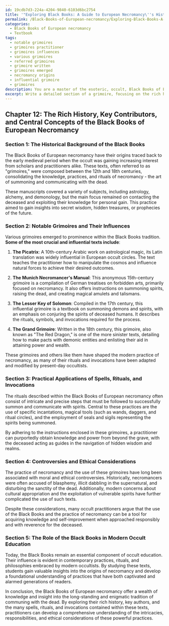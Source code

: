 ```yaml
---
id: 19cdb7d3-224a-4204-9840-6103d6bc2754
title: '"Exploring Black Books: A Guide to European Necromancy\''s History & Practices'
permalink: /Black-Books-of-European-necromancy/Exploring-Black-Books-A-Guide-to-European-Necromancys-History-Practices/
categories:
  - Black Books of European necromancy
  - Textbook
tags:
  - notable grimoires
  - grimoires practitioner
  - grimoires influences
  - various grimoires
  - referred grimoires
  - grimoire written
  - grimoires emerged
  - necromancy origins
  - influential grimoire
  - grimoires
description: You are a master of the esoteric, occult, Black Books of European necromancy and education, you have written many textbooks on the subject in ways that provide students with rich and deep understanding of the subject. You are being asked to write textbook-like sections on a topic and you do it with full context, explainability, and reliability in accuracy to the true facts of the topic at hand, in a textbook style that a student would easily be able to learn from, in a rich, engaging, and contextual way. Always include relevant context (such as formulas and history), related concepts, and in a way that someone can gain deep insights from.
excerpt: Write a detailed section of a grimoire, focusing on the rich history, key authors, and crucial concepts of the Black Books of European necromancy. Ensure you touch upon notable grimoires within this tradition, their influences, and the practical applications of spells, rituals, and invocations found within them. Additionally, elaborate on the controversies and ethical considerations surrounding their usage and the role these texts play in the education and development of modern occult practitioners.
---
```

## Chapter 12: The Rich History, Key Contributors, and Central Concepts of the Black Books of European Necromancy

### Section 1: The Historical Background of the Black Books

The Black Books of European necromancy have their origins traced back to the early medieval period when the occult was gaining increasing interest from scholars and practitioners alike. These texts, often referred to as "grimoires," were composed between the 12th and 18th centuries, consolidating the knowledge, practices, and rituals of necromancy - the art of summoning and communicating with the dead.

These manuscripts covered a variety of subjects, including astrology, alchemy, and demonology, but the main focus remained on contacting the deceased and exploiting their knowledge for personal gain. This practice aimed to gain insights into secret wisdom, hidden treasures, or prophecies of the future.

### Section 2: Notable Grimoires and Their Influences

Various grimoires emerged to prominence within the Black Books tradition. **Some of the most crucial and influential texts include**:

1. **The Picatrix**: A 10th-century Arabic work on astrological magic, its Latin translation was widely influential in European occult circles. The text teaches the practitioner how to manipulate the cosmos and influence natural forces to achieve their desired outcomes.

2. **The Munich Necromancer's Manual**: This anonymous 15th-century grimoire is a compilation of German treatises on forbidden arts, primarily focused on necromancy. It also offers instructions on summoning spirits, raising the dead, and creating magical amulets and talismans.

3. **The Lesser Key of Solomon**: Compiled in the 17th century, this influential grimoire is a textbook on summoning demons and spirits, with an emphasis on conjuring the spirits of deceased humans. It describes the rituals, symbols, and invocations required for the process.

4. **The Grand Grimoire**: Written in the 18th century, this grimoire, also known as "The Red Dragon," is one of the more sinister texts, detailing how to make pacts with demonic entities and enlisting their aid in attaining power and wealth.

These grimoires and others like them have shaped the modern practice of necromancy, as many of their rituals and invocations have been adapted and modified by present-day occultists.

### Section 3: Practical Applications of Spells, Rituals, and Invocations

The rituals described within the Black Books of European necromancy often consist of intricate and precise steps that must be followed to successfully summon and communicate with spirits. Central to these practices are the use of specific incantations, magical tools (such as wands, daggers, and ritual circles), and the employment of seals and sigils representing the spirits being summoned.

By adhering to the instructions enclosed in these grimoires, a practitioner can purportedly obtain knowledge and power from beyond the grave, with the deceased acting as guides in the navigation of hidden wisdom and realms.

### Section 4: Controversies and Ethical Considerations

The practice of necromancy and the use of these grimoires have long been associated with moral and ethical controversies. Historically, necromancers were often accused of blasphemy, illicit dabbling in the supernatural, and disturbing the sanctity of the dead. Additionally, modern concerns about cultural appropriation and the exploitation of vulnerable spirits have further complicated the use of such texts.

Despite these considerations, many occult practitioners argue that the use of the Black Books and the practice of necromancy can be a tool for acquiring knowledge and self-improvement when approached responsibly and with reverence for the deceased.

### Section 5: The Role of the Black Books in Modern Occult Education

Today, the Black Books remain an essential component of occult education. Their influence is evident in contemporary practices, rituals, and philosophies embraced by modern occultists. By studying these texts, students gain valuable insights into the origins of necromancy and develop a foundational understanding of practices that have both captivated and alarmed generations of readers.

In conclusion, the Black Books of European necromancy offer a wealth of knowledge and insight into the long-standing and enigmatic tradition of communing with the dead. By exploring their rich history, key authors, and the many spells, rituals, and invocations contained within these texts, practitioners can develop a comprehensive understanding of the intricacies, responsibilities, and ethical considerations of these powerful practices.

